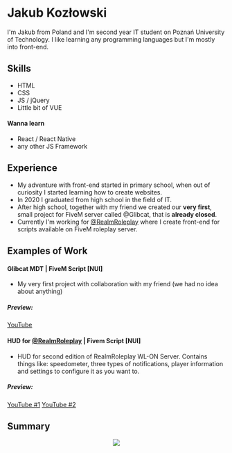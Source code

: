 # Jakub Kozłowski
I'm Jakub from Poland and I'm second year IT student on Poznań University of Technology. I like learning any programming languages but I'm mostly into front-end.

## Skills
* HTML
* CSS
* JS / jQuery
* Little bit of VUE

#### Wanna learn
* React / React Native
* any other JS Framework

## Experience
* My adventure with front-end started in primary school, when out of curiosity I started learning how to create websites.
* In 2020 I graduated from high school in the field of IT.
* After high school, together with my friend we created our **very first**, small project for FiveM server called @Glibcat, that is **already closed**.
* Currently I'm working for [@RealmRoleplay](https://github.com/RealmRoleplay) where I create front-end for scripts available on FiveM roleplay server.

## Examples of Work
#### Glibcat MDT | FiveM Script [NUI]
* My very first project with collaboration with my friend (we had no idea about anything)
##### Preview:
[YouTube](https://www.youtube.com/watch?v=dlx-zKXHX2o)

#### HUD for [@RealmRoleplay](https://github.com/RealmRoleplay) | Fivem Script [NUI]
* HUD for second edition of RealmRoleplay WL-ON Server. Contains things like: speedometer, three types of notifications, player information and settings to configure it as you want to.

##### Preview:
[YouTube #1](https://www.youtube.com/watch?v=lZisyydAVEE)
[YouTube #2](https://www.youtube.com/watch?v=oVSJvuyQoZ8)

## Summary
<div style="display: flex; justify-content: center; width: 100%;">
  <img src="https://github-readme-stats.vercel.app/api?username=Dezert01">
</div>
